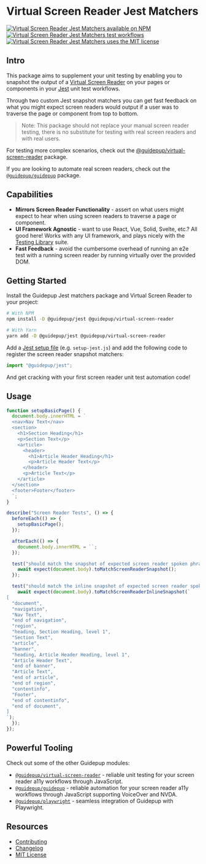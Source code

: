 # Virtual Screen Reader Jest Matchers

<a href="https://www.npmjs.com/package/@guidepup/jest"><img alt="Virtual Screen Reader Jest Matchers available on NPM" src="https://img.shields.io/npm/v/@guidepup/jest" /></a>
<a href="https://github.com/guidepup/jest/actions/workflows/test.yml"><img alt="Virtual Screen Reader Jest Matchers test workflows" src="https://github.com/guidepup/jest/workflows/Test/badge.svg" /></a>
<a href="https://github.com/guidepup/jest/blob/main/LICENSE"><img alt="Virtual Screen Reader Jest Matchers uses the MIT license" src="https://img.shields.io/github/license/guidepup/jest" /></a>

## Intro

This package aims to supplement your unit testing by enabling you to snapshot the output of a [Virtual Screen Reader](https://github.com/guidepup/virtual-screen-reader/) on your pages or components in your [Jest](https://jestjs.io) unit test workflows.

Through two custom Jest snapshot matchers you can get fast feedback on what you might expect screen readers would output if a user was to traverse the page or component from top to bottom.

> Note: This package should not replace your manual screen reader testing, there is no substitute for testing with real screen readers and with real users.

For testing more complex scenarios, check out the [@guidepup/virtual-screen-reader](https://github.com/guidepup/virtual-screen-reader/) package.

If you are looking to automate real screen readers, check out the [`@guidepup/guidepup`](https://github.com/guidepup/guidepup) package.

## Capabilities

- **Mirrors Screen Reader Functionality** - assert on what users might expect to hear when using screen readers to traverse a page or component.
- **UI Framework Agnostic** - want to use React, Vue, Solid, Svelte, etc.? All good here! Works with any UI framework, and plays nicely with the [Testing Library](https://testing-library.com/) suite.
- **Fast Feedback** - avoid the cumbersome overhead of running an e2e test with a running screen reader by running virtually over the provided DOM.

## Getting Started

Install the Guidepup Jest matchers package and Virtual Screen Reader to your project:

```bash
# With NPM
npm install -D @guidepup/jest @guidepup/virtual-screen-reader

# With Yarn
yarn add -D @guidepup/jest @guidepup/virtual-screen-reader
```

Add a [Jest setup file](https://jestjs.io/docs/configuration#setupfilesafterenv-array) (e.g. `setup-jest.js`) and add the following code to register the screen reader snapshot matchers:

```ts
import "@guidepup/jest";
```

And get cracking with your first screen reader unit test automation code!

## Usage

```ts
function setupBasicPage() {
  document.body.innerHTML = `
  <nav>Nav Text</nav>
  <section>
    <h1>Section Heading</h1>
    <p>Section Text</p>
    <article>
      <header>
        <h1>Article Header Heading</h1>
        <p>Article Header Text</p>
      </header>
      <p>Article Text</p>
    </article>
  </section>
  <footer>Footer</footer>
  `;
}

describe("Screen Reader Tests", () => {
  beforeEach(() => {
    setupBasicPage();
  });

  afterEach(() => {
    document.body.innerHTML = ``;
  });

  test("should match the snapshot of expected screen reader spoken phrases", async () => {
    await expect(document.body).toMatchScreenReaderSnapshot();
  });

  test("should match the inline snapshot of expected screen reader spoken phrases", async () => {
    await expect(document.body).toMatchScreenReaderInlineSnapshot(`
[
  "document",
  "navigation",
  "Nav Text",
  "end of navigation",
  "region",
  "heading, Section Heading, level 1",
  "Section Text",
  "article",
  "banner",
  "heading, Article Header Heading, level 1",
  "Article Header Text",
  "end of banner",
  "Article Text",
  "end of article",
  "end of region",
  "contentinfo",
  "Footer",
  "end of contentinfo",
  "end of document",
]
`);
  });
});
```

## Powerful Tooling

Check out some of the other Guidepup modules:

- [`@guidepup/virtual-screen-reader`](https://github.com/guidepup/virtual-screen-reader/) - reliable unit testing for your screen reader a11y workflows through JavaScript.
- [`@guidepup/guidepup`](https://github.com/guidepup/guidepup/) - reliable automation for your screen reader a11y workflows through JavaScript supporting VoiceOver and NVDA.
- [`@guidepup/playwright`](https://github.com/guidepup/guidepup-playwright/) - seamless integration of Guidepup with Playwright.

## Resources

- [Contributing](.github/CONTRIBUTING.md)
- [Changelog](https://github.com/guidepup/jest/releases)
- [MIT License](https://github.com/guidepup/jest/blob/main/LICENSE)
